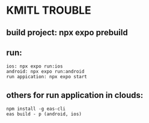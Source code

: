 # KMITL TROUBLE

## build project: npx expo prebuild
## run:
    ios: npx expo run:ios
    android: npx expo run:android
    run appication: npx expo start
## others for run application in clouds:
    npm install -g eas-cli
    eas build - p (android, ios)
